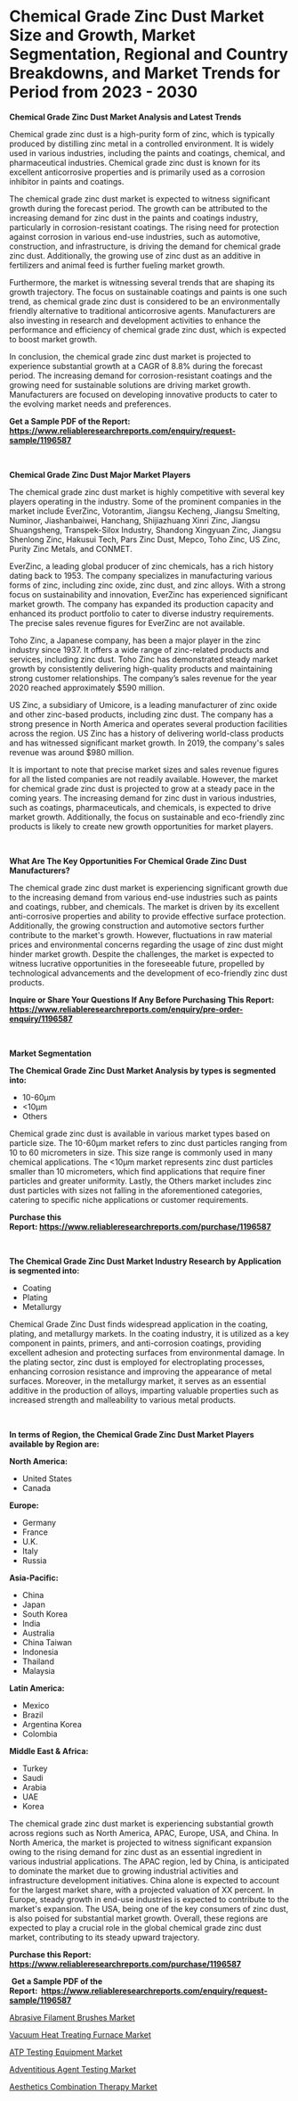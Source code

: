 <p><h1>Chemical Grade Zinc Dust Market Size and Growth, Market Segmentation, Regional and Country Breakdowns, and Market Trends for Period from 2023 -  2030</h1></p><p><strong>Chemical Grade Zinc Dust Market Analysis and Latest Trends</strong></p>
<p><p>Chemical grade zinc dust is a high-purity form of zinc, which is typically produced by distilling zinc metal in a controlled environment. It is widely used in various industries, including the paints and coatings, chemical, and pharmaceutical industries. Chemical grade zinc dust is known for its excellent anticorrosive properties and is primarily used as a corrosion inhibitor in paints and coatings.</p><p>The chemical grade zinc dust market is expected to witness significant growth during the forecast period. The growth can be attributed to the increasing demand for zinc dust in the paints and coatings industry, particularly in corrosion-resistant coatings. The rising need for protection against corrosion in various end-use industries, such as automotive, construction, and infrastructure, is driving the demand for chemical grade zinc dust. Additionally, the growing use of zinc dust as an additive in fertilizers and animal feed is further fueling market growth.</p><p>Furthermore, the market is witnessing several trends that are shaping its growth trajectory. The focus on sustainable coatings and paints is one such trend, as chemical grade zinc dust is considered to be an environmentally friendly alternative to traditional anticorrosive agents. Manufacturers are also investing in research and development activities to enhance the performance and efficiency of chemical grade zinc dust, which is expected to boost market growth.</p><p>In conclusion, the chemical grade zinc dust market is projected to experience substantial growth at a CAGR of 8.8% during the forecast period. The increasing demand for corrosion-resistant coatings and the growing need for sustainable solutions are driving market growth. Manufacturers are focused on developing innovative products to cater to the evolving market needs and preferences.</p></p>
<p><strong>Get a Sample PDF of the Report:&nbsp; <a href="https://www.reliableresearchreports.com/enquiry/request-sample/1196587">https://www.reliableresearchreports.com/enquiry/request-sample/1196587</a></strong></p>
<p>&nbsp;</p>
<p><strong>Chemical Grade Zinc Dust Major Market Players</strong></p>
<p><p>The chemical grade zinc dust market is highly competitive with several key players operating in the industry. Some of the prominent companies in the market include EverZinc, Votorantim, Jiangsu Kecheng, Jiangsu Smelting, Numinor, Jiashanbaiwei, Hanchang, Shijiazhuang Xinri Zinc, Jiangsu Shuangsheng, Transpek-Silox Industry, Shandong Xingyuan Zinc, Jiangsu Shenlong Zinc, Hakusui Tech, Pars Zinc Dust, Mepco, Toho Zinc, US Zinc, Purity Zinc Metals, and CONMET.</p><p>EverZinc, a leading global producer of zinc chemicals, has a rich history dating back to 1953. The company specializes in manufacturing various forms of zinc, including zinc oxide, zinc dust, and zinc alloys. With a strong focus on sustainability and innovation, EverZinc has experienced significant market growth. The company has expanded its production capacity and enhanced its product portfolio to cater to diverse industry requirements. The precise sales revenue figures for EverZinc are not available.</p><p>Toho Zinc, a Japanese company, has been a major player in the zinc industry since 1937. It offers a wide range of zinc-related products and services, including zinc dust. Toho Zinc has demonstrated steady market growth by consistently delivering high-quality products and maintaining strong customer relationships. The company’s sales revenue for the year 2020 reached approximately $590 million.</p><p>US Zinc, a subsidiary of Umicore, is a leading manufacturer of zinc oxide and other zinc-based products, including zinc dust. The company has a strong presence in North America and operates several production facilities across the region. US Zinc has a history of delivering world-class products and has witnessed significant market growth. In 2019, the company's sales revenue was around $980 million.</p><p>It is important to note that precise market sizes and sales revenue figures for all the listed companies are not readily available. However, the market for chemical grade zinc dust is projected to grow at a steady pace in the coming years. The increasing demand for zinc dust in various industries, such as coatings, pharmaceuticals, and chemicals, is expected to drive market growth. Additionally, the focus on sustainable and eco-friendly zinc products is likely to create new growth opportunities for market players.</p></p>
<p>&nbsp;</p>
<p><strong>What Are The Key Opportunities For Chemical Grade Zinc Dust Manufacturers?</strong></p>
<p><p>The chemical grade zinc dust market is experiencing significant growth due to the increasing demand from various end-use industries such as paints and coatings, rubber, and chemicals. The market is driven by its excellent anti-corrosive properties and ability to provide effective surface protection. Additionally, the growing construction and automotive sectors further contribute to the market's growth. However, fluctuations in raw material prices and environmental concerns regarding the usage of zinc dust might hinder market growth. Despite the challenges, the market is expected to witness lucrative opportunities in the foreseeable future, propelled by technological advancements and the development of eco-friendly zinc dust products.</p></p>
<p><strong>Inquire or Share Your Questions If Any Before Purchasing This Report: <a href="https://www.reliableresearchreports.com/enquiry/pre-order-enquiry/1196587">https://www.reliableresearchreports.com/enquiry/pre-order-enquiry/1196587</a></strong></p>
<p>&nbsp;</p>
<p><strong>Market Segmentation</strong></p>
<p><strong>The Chemical Grade Zinc Dust Market Analysis by types is segmented into:</strong></p>
<p><ul><li>10-60μm</li><li><10μm</li><li>Others</li></ul></p>
<p><p>Chemical grade zinc dust is available in various market types based on particle size. The 10-60μm market refers to zinc dust particles ranging from 10 to 60 micrometers in size. This size range is commonly used in many chemical applications. The <10μm market represents zinc dust particles smaller than 10 micrometers, which find applications that require finer particles and greater uniformity. Lastly, the Others market includes zinc dust particles with sizes not falling in the aforementioned categories, catering to specific niche applications or customer requirements.</p></p>
<p><strong>Purchase this Report:&nbsp;<a href="https://www.reliableresearchreports.com/purchase/1196587">https://www.reliableresearchreports.com/purchase/1196587</a></strong></p>
<p>&nbsp;</p>
<p><strong>The Chemical Grade Zinc Dust Market Industry Research by Application is segmented into:</strong></p>
<p><ul><li>Coating</li><li>Plating</li><li>Metallurgy</li></ul></p>
<p><p>Chemical Grade Zinc Dust finds widespread application in the coating, plating, and metallurgy markets. In the coating industry, it is utilized as a key component in paints, primers, and anti-corrosion coatings, providing excellent adhesion and protecting surfaces from environmental damage. In the plating sector, zinc dust is employed for electroplating processes, enhancing corrosion resistance and improving the appearance of metal surfaces. Moreover, in the metallurgy market, it serves as an essential additive in the production of alloys, imparting valuable properties such as increased strength and malleability to various metal products.</p></p>
<p>&nbsp;</p>
<p><strong>In terms of Region, the Chemical Grade Zinc Dust Market Players available by Region are:</strong></p>
<p>
    <p> <strong> North America: </strong>
        <ul>
            <li>United States</li>
            <li>Canada</li>
        </ul>
        </p> 
    <p> <strong> Europe: </strong>
        <ul>
            <li>Germany</li>
            <li>France</li>
            <li>U.K.</li>
            <li>Italy</li>
            <li>Russia</li>
        </ul>
        </p> 
    <p> <strong> Asia-Pacific: </strong>
        <ul>
            <li>China</li>
            <li>Japan</li>
            <li>South Korea</li>
            <li>India</li>
            <li>Australia</li>
            <li>China Taiwan</li>
            <li>Indonesia</li>
            <li>Thailand</li>
            <li>Malaysia</li>
        </ul>
        </p> 
    <p> <strong> Latin America: </strong>
        <ul>
            <li>Mexico</li>
            <li>Brazil</li>
            <li>Argentina Korea</li>
            <li>Colombia</li>
        </ul>
        </p> 
    <p> <strong> Middle East & Africa: </strong>
        <ul>
            <li>Turkey</li>
            <li>Saudi</li>
            <li>Arabia</li>
            <li>UAE</li>
            <li>Korea</li>
        </ul>
    </p>
    </p>
<p><p>The chemical grade zinc dust market is experiencing substantial growth across regions such as North America, APAC, Europe, USA, and China. In North America, the market is projected to witness significant expansion owing to the rising demand for zinc dust as an essential ingredient in various industrial applications. The APAC region, led by China, is anticipated to dominate the market due to growing industrial activities and infrastructure development initiatives. China alone is expected to account for the largest market share, with a projected valuation of XX percent. In Europe, steady growth in end-use industries is expected to contribute to the market's expansion. The USA, being one of the key consumers of zinc dust, is also poised for substantial market growth. Overall, these regions are expected to play a crucial role in the global chemical grade zinc dust market, contributing to its steady upward trajectory.</p></p>
<p><strong>Purchase this Report: <a href="https://www.reliableresearchreports.com/purchase/1196587">https://www.reliableresearchreports.com/purchase/1196587</a></strong></p>
<p>&nbsp;<strong>Get a Sample PDF of the Report:&nbsp;&nbsp;<a href="https://www.reliableresearchreports.com/enquiry/request-sample/1196587">https://www.reliableresearchreports.com/enquiry/request-sample/1196587</a></strong></p>
<p><strong></strong></p>
<p><p><a href="https://www.linkedin.com/pulse/abrasive-filament-brushes-market-research-report-unlocks-g0nle/">Abrasive Filament Brushes Market</a></p><p><a href="https://www.linkedin.com/pulse/vacuum-heat-treating-furnace-market-size-growth-forecast-wy04e/">Vacuum Heat Treating Furnace Market</a></p><p><a href="https://www.linkedin.com/pulse/atp-testing-equipment-market-research-report-provides-thorough-1qzxe/">ATP Testing Equipment Market</a></p><p><a href="https://medium.com/@jonatanjast6362/adventitious-agent-testing-market-size-cagr-trends-2024-2030-56c8cc98605e">Adventitious Agent Testing Market</a></p><p><a href="https://medium.com/@fosterfahey1016/aesthetics-combination-therapy-market-size-cagr-trends-2024-2030-1fa67d9e06dc">Aesthetics Combination Therapy Market</a></p></p>